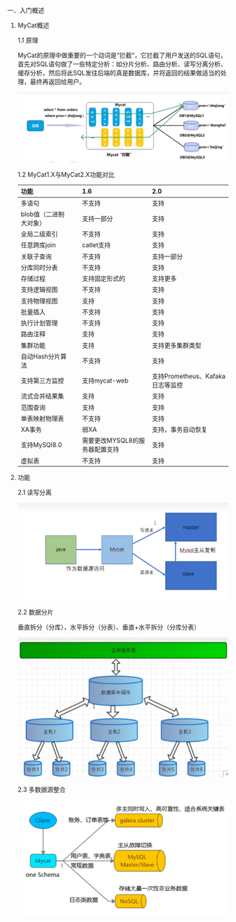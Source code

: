 一、入门概述

1. MyCat概述

   1.1 原理

   MyCat的原理中做重要的一个动词是“拦截”，它拦截了用户发送的SQL语句，首先对SQL语句做了一些特定分析：如分片分析、路由分析、读写分离分析、缓存分析，然后将此SQL发往后端的真是数据库，并将返回的结果做适当的处理，最终再返回给用户。

   ![image-20220704191844533](images/image-20220704191844533.png)

   1.2 MyCat1.X与MyCat2.X功能对比

   | 功能                   |      | 1.6                            | 2.0                              |
   | ---------------------- | ---- | ------------------------------ | -------------------------------- |
   | 多语句                 |      | 不支持                         | 支持                             |
   | blob值（二进制大对象） |      | 支持一部分                     | 支持                             |
   | 全局二级索引           |      | 不支持                         | 支持                             |
   | 任意跨库join           |      | catlet支持                     | 支持                             |
   | 关联子查询             |      | 不支持                         | 支持一部分                       |
   | 分库同时分表           |      | 不支持                         | 支持                             |
   | 存储过程               |      | 支持固定形式的                 | 支持更多                         |
   | 支持逻辑视图           |      | 不支持                         | 支持                             |
   | 支持物理视图           |      | 支持                           | 支持                             |
   | 批量插入               |      | 不支持                         | 支持                             |
   | 执行计划管理           |      | 不支持                         | 支持                             |
   | 路由注释               |      | 支持                           | 支持                             |
   | 集群功能               |      | 支持                           | 支持更多集群类型                 |
   | 自动Hash分片算法       |      | 不支持                         | 支持                             |
   | 支持第三方监控         |      | 支持mycat-web                  | 支持Prometheus、Kafaka日志等监控 |
   | 流式合并结果集         |      | 支持                           | 支持                             |
   | 范围查询               |      | 支持                           | 支持                             |
   | 单表映射物理表         |      | 不支持                         | 支持                             |
   | XA事务                 |      | 弱XA                           | 支持，事务自动恢复               |
   | 支持MySQl8.0           |      | 需要更改MYSQL8的服务器配置支持 | 支持                             |
   | 虚拟表                 |      | 不支持                         | 支持                             |

2. 功能

   2.1 读写分离

   ![image-20220704190856945](images/image-20220704190856945.png)

   2.2 数据分片

   垂直拆分（分库），水平拆分（分表）、垂直+水平拆分（分库分表）

   ![image-20220704191141582](images/image-20220704191141582.png)

   2.3 多数据源整合

   ![image-20220704191404333](images/image-20220704191404333.png)

   